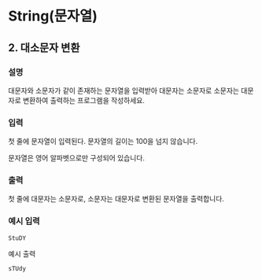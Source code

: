 # String(문자열) 
## 2. 대소문자 변환

### 설명
대문자와 소문자가 같이 존재하는 문자열을 입력받아 대문자는 소문자로 소문자는 대문자로 변환하여 출력하는 프로그램을 작성하세요.


### 입력
첫 줄에 문자열이 입력된다. 문자열의 길이는 100을 넘지 않습니다.

문자열은 영어 알파벳으로만 구성되어 있습니다.


### 출력
첫 줄에 대문자는 소문자로, 소문자는 대문자로 변환된 문자열을 출력합니다.


### 예시 입력

```
StuDY
```

예시 출력
```
sTUdy
```